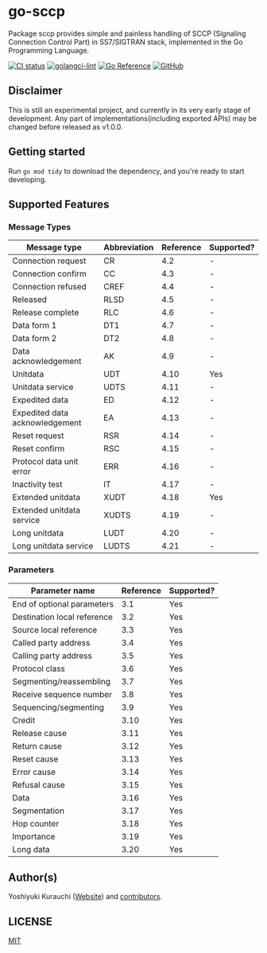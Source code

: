 # go-sccp

Package sccp provides simple and painless handling of SCCP (Signaling Connection Control Part) in SS7/SIGTRAN stack, implemented in the Go Programming Language.

[![CI status](https://github.com/wmnsk/go-sccp/actions/workflows/go.yml/badge.svg)](https://github.com/wmnsk/go-sccp/actions/workflows/go.yml)
[![golangci-lint](https://github.com/wmnsk/go-sccp/actions/workflows/golangci-lint.yml/badge.svg)](https://github.com/wmnsk/go-sccp/actions/workflows/golangci-lint.yml)
[![Go Reference](https://pkg.go.dev/badge/github.com/wmnsk/go-sccp.svg)](https://pkg.go.dev/github.com/wmnsk/go-sccp)
[![GitHub](https://img.shields.io/github/license/mashape/apistatus.svg)](https://github.com/wmnsk/go-sccp/blob/master/LICENSE)

## Disclaimer

This is still an experimental project, and currently in its very early stage of development. Any part of implementations(including exported APIs) may be changed before released as v1.0.0.

## Getting started

Run `go mod tidy` to download the dependency, and you're ready to start developing.

## Supported Features

### Message Types

| Message type                   | Abbreviation | Reference | Supported? |
| ------------------------------ | ------------ | --------- | ---------- |
| Connection request             | CR           | 4.2       | -          |
| Connection confirm             | CC           | 4.3       | -          |
| Connection refused             | CREF         | 4.4       | -          |
| Released                       | RLSD         | 4.5       | -          |
| Release complete               | RLC          | 4.6       | -          |
| Data form 1                    | DT1          | 4.7       | -          |
| Data form 2                    | DT2          | 4.8       | -          |
| Data acknowledgement           | AK           | 4.9       | -          |
| Unitdata                       | UDT          | 4.10      | Yes        |
| Unitdata service               | UDTS         | 4.11      | -          |
| Expedited data                 | ED           | 4.12      | -          |
| Expedited data acknowledgement | EA           | 4.13      | -          |
| Reset request                  | RSR          | 4.14      | -          |
| Reset confirm                  | RSC          | 4.15      | -          |
| Protocol data unit error       | ERR          | 4.16      | -          |
| Inactivity test                | IT           | 4.17      | -          |
| Extended unitdata              | XUDT         | 4.18      | Yes        |
| Extended unitdata service      | XUDTS        | 4.19      | -          |
| Long unitdata                  | LUDT         | 4.20      | -          |
| Long unitdata service          | LUDTS        | 4.21      | -          |

### Parameters

| Parameter name              | Reference | Supported? |
| --------------------------- | --------- | ---------- |
| End of optional parameters  | 3.1       | Yes        |
| Destination local reference | 3.2       | Yes        |
| Source local reference      | 3.3       | Yes        |
| Called party address        | 3.4       | Yes        |
| Calling party address       | 3.5       | Yes        |
| Protocol class              | 3.6       | Yes        |
| Segmenting/reassembling     | 3.7       | Yes        |
| Receive sequence number     | 3.8       | Yes        |
| Sequencing/segmenting       | 3.9       | Yes        |
| Credit                      | 3.10      | Yes        |
| Release cause               | 3.11      | Yes        |
| Return cause                | 3.12      | Yes        |
| Reset cause                 | 3.13      | Yes        |
| Error cause                 | 3.14      | Yes        |
| Refusal cause               | 3.15      | Yes        |
| Data                        | 3.16      | Yes        |
| Segmentation                | 3.17      | Yes        |
| Hop counter                 | 3.18      | Yes        |
| Importance                  | 3.19      | Yes        |
| Long data                   | 3.20      | Yes        |

## Author(s)

Yoshiyuki Kurauchi ([Website](https://wmnsk.com/)) and [contributors](https://github.com/wmnsk/go-sccp/graphs/contributors).

## LICENSE

[MIT](https://github.com/wmnsk/go-sccp/blob/master/LICENSE)
